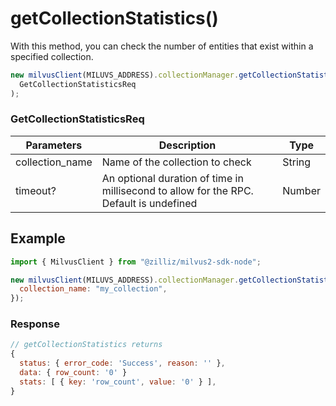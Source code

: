 # getCollectionStatistics()

With this method, you can check the number of entities that exist within a specified collection.

```javascript
new milvusClient(MILUVS_ADDRESS).collectionManager.getCollectionStatistics(
  GetCollectionStatisticsReq
);
```

### GetCollectionStatisticsReq

| Parameters      | Description                                                                            | Type   |
| --------------- | -------------------------------------------------------------------------------------- | ------ |
| collection_name | Name of the collection to check                                                        | String |
| timeout?        | An optional duration of time in millisecond to allow for the RPC. Default is undefined | Number |

## Example

```javascript
import { MilvusClient } from "@zilliz/milvus2-sdk-node";

new milvusClient(MILUVS_ADDRESS).collectionManager.getCollectionStatistics({
  collection_name: "my_collection",
});
```

### Response

```javascript
// getCollectionStatistics returns
{
  status: { error_code: 'Success', reason: '' },
  data: { row_count: '0' }
  stats: [ { key: 'row_count', value: '0' } ],
}
```
